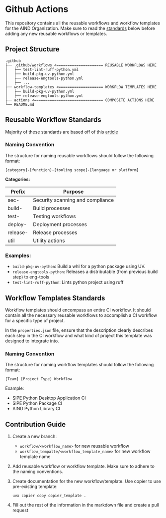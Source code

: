 # Github Actions

This repository contains all the reusable workflows and workflow templates for the AIND Organization. Make sure to read the [standards](#reusable-workflow-standards) below before adding any new reusable workflows or templates. 

## Project Structure

```
.github
├── .github/workflows <===================== REUSABLE WORKFLOWS HERE
│   ├── test-lint-ruff-python.yml
│   ├── build-pkg-uv-python.yml
│   ├── release-engtools-python.yml
│   ├── ...
├── workflow-templates <==================== WORKFLOW TEMPLATES HERE
│   ├── build-pkg-uv-python.yml
│   ├── release-engtools-python.yml
├── actions <=============================== COMPOSITE ACTIONS HERE
└── README.md
```

## Reusable Workflow Standards

Majority of these standards are based off of this [article](https://wellarchitected.github.com/library/collaboration/recommendations/scaling-actions-reusability/?utm_source=chatgpt.com#3-define-contribution-guidelines-and-best-practices-for-adding-new-workflows-and-actions)

### Naming Convention

The structure for naming reusable workflows should follow the following format:

```
[category]-[function]-[tooling scope]-[language or platform]
```

**Categories:** 

| Prefix   | Purpose                          |
| -------- | -------------------------------- |
| sec-     | Security scanning and compliance |
| build-   | Build processes                  |
| test-    | Testing workflows                |
| deploy-  | Deployment processes             |
| release- | Release processes                |
| util     | Utility actions                  |

### Examples:

- ``build-pkg-uv-python``: Build a whl for a python package using UV.
- ``release-engtools-python``: Releases a distributable (from previous build step) to eng-tools
- ``test-lint-ruff-python``: Lints python project using ruff


## Workflow Templates Standards

Workflow templates should encompass an entire CI workflow. It should contain all the necessary reusable workflows to accomplish a CI workflow for a specific type of project. 

In the ``properties.json`` file, ensure that the description clearly describes each step in the CI workflow and what kind of project this template was designed to integrate into.

### Naming Convention

The structure for naming workflow templates should follow the following format:

```
[Team] [Project Type] Workflow
```

Example: 

- SIPE Python Desktop Application CI
- SIPE Python Package CI
- AIND Python Library CI

## Contribution Guide

1. Create a new branch: 

    - ``workflow/<workflow_name>`` for new reusable workflow
    - ``workflow_tempalte/<workflow_template_name>`` for new workflow template name


2. Add reusable workflow or workflow template. Make sure to adhere to the naming conventions. 

3. Create documentation for the new workflow/template. Use copier to use pre-existing template: 

    ```
    uvx copier copy copier_template .
    ```

4. Fill out the rest of the information in the markdown file and create a pull request

